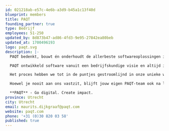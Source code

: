 ```yaml
---
id: 021218ab-e57c-4e6b-a3d9-b45a1c13f40d
blueprint: members
title: PAQT
founding_partner: true
type: Bedrijf
employees: 51-250
updated_by: 8d873b47-ad86-4fd3-9e95-27842ea80beb
updated_at: 1700496193
logo: paqt.svg
description: |-
  PAQT bedenkt, bouwt én onderhoudt de allerbeste softwareoplossingen in de markt. Voor jou, of voor jouw klanten. Met 60 gedreven professionals staan we als techpartner aan je zijde.

  PAQT ontwikkeld software vanuit een bedrijfskundige visie en altijd in nauwe samenwerking met onze opdrachtgevers. Omdat onze ontwikkelaars het strategisch belang van jouw oplossing volledig begrijpen, gaan ze in iedere fase van het proces voor je door het vuur.

  Het proces hebben we tot in de puntjes gestroomlijnd in onze unieke werkwijze Rise. Via ons eigen PAQT samenwerkingsplatform werk je volledig transparant samen met onze ontwikkelaars en consultants. Eén overzichtelijke plek, met één waarheid voor iedereen. Zo creëren we oplossingen die impact maken. Want wij geloven dat alleen de allerbeste software het leven van miljoenen mensen dagelijks beter maakt.

  Hoewel je nooit aan ons vastzit, blijft jouw eigen PAQT-team ook na livegang jouw techpartner. Handig voor support, onderhoud en doorontwikkeling, want onze teams kennen jouw product én ambities als geen ander.

  **PAQT** - Go digital. Create impact.
province: Utrecht
city: Utrecht
email: maurits.dijkgraaf@paqt.com
website: paqt.com
phone: '+31 (0)30 820 03 58'
published: true
---
```

